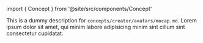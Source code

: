 import { Concept } from '@site/src/components/Concept'

<Concept
  title    = "avatars/mocap"
  kind     = "Advanced"
  category = "Creator"
  block    = {true}>
This is a dummy description for `concepts/creator/avatars/mocap.md`.
Lorem ipsum dolor sit amet, qui minim labore adipisicing minim sint cillum sint consectetur cupidatat.
</Concept>

